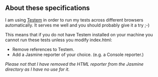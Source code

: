 ## About these specifications

I am using [Testem](https://github.com/airportyh/testem) in order to run my tests across different browsers automatically. It serves me well and you should probably give it a try ;-)

This means that if you do not have Testem installed on your machine you cannot run these tests unless you modify index.html:

* Remove references to Testem.
* Add a Jasmine reporter of your choice. (e.g. a Console reporter.)

*Please not that I have removed the HTML reporter from the Jasmine directory as I have no use for it.*